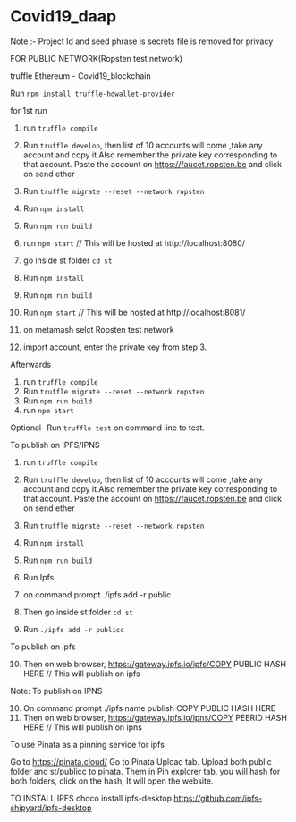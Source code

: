 # Covid19_daap

Note :- Project Id and seed phrase is secrets file is removed for privacy

FOR PUBLIC NETWORK(Ropsten test network)
 
truffle Ethereum - Covid19_blockchain

 Run `npm install truffle-hdwallet-provider`

for 1st run
1. run `truffle compile`

2. Run `truffle develop`, then list of 10 accounts will come ,take any account and copy it.Also remember the private key corresponding to that account.
 Paste the account on  https://faucet.ropsten.be  and click on send ether
3. Run `truffle migrate --reset --network ropsten`
4. Run `npm install`
5. Run `npm run build`
6. run `npm start`                        // This will be hosted at http://localhost:8080/
7. go inside st folder   `cd st`
8. Run `npm install`
9. Run `npm run build`
10. Run `npm start`                        // This will be hosted at http://localhost:8081/
11. on metamash selct Ropsten test network
12. import account, enter the private key from step 3.

Afterwards
1. run `truffle compile`
2. Run `truffle migrate --reset --network ropsten`
3. Run `npm run build`
4. run `npm start`


Optional- Run `truffle test` on command line to test.

To publish on IPFS/IPNS
1. run `truffle compile`

2. Run `truffle develop`, then list of 10 accounts will come ,take any account and copy it.Also remember the private key corresponding to that account.
 Paste the account on  https://faucet.ropsten.be  and click on send ether
3. Run `truffle migrate --reset --network ropsten`
4. Run `npm install`
5. Run `npm run build`
6. Run Ipfs
7. on command prompt ./ipfs add -r public
8. Then go inside st folder `cd st`
9. Run `./ipfs add -r publicc`

To publish on ipfs

10. Then on web browser, https://gateway.ipfs.io/ipfs/COPY PUBLIC HASH HERE
// This will publish on ipfs

Note: To publish on IPNS

10. On command prompt ./ipfs name publish COPY PUBLIC HASH HERE
11. Then on web browser, https://gateway.ipfs.io/ipns/COPY PEERID HASH HERE
// This will publish on ipns

To use Pinata as a pinning service for ipfs

Go to https://pinata.cloud/
Go to Pinata Upload tab.
Upload both public folder and st/publicc to pinata.
Them in Pin explorer tab, you will hash for both folders, click on the hash, It will open the website.




TO INSTALL IPFS
choco install ipfs-desktop
https://github.com/ipfs-shipyard/ipfs-desktop
